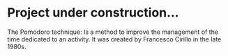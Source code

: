 # Project under construction...

The Pomodoro technique: Is a method to improve the management of the time dedicated to an activity. It was created by Francesco Cirillo in the late 1980s.

